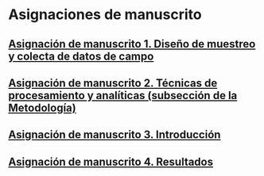 # Asignaciones de manuscrito

## [Asignación de manuscrito 1. Diseño de muestreo y colecta de datos de campo](asignacion-01.md)

## [Asignación de manuscrito 2. Técnicas de procesamiento y analíticas (subsección de la Metodología)](asignacion-02.md)

## [Asignación de manuscrito 3. Introducción](asignacion-03.md)

## [Asignación de manuscrito 4. Resultados](asignacion-04.md)